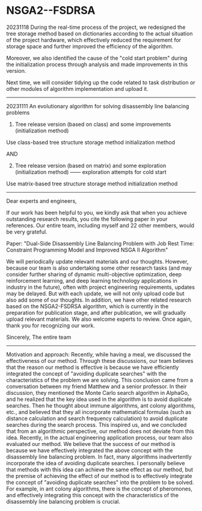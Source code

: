 # NSGA2--FSDRSA

20231118
During the real-time process of the project, we redesigned the tree storage method based on dictionaries according to the actual situation of the project hardware, which effectively reduced the requirement for storage space and further improved the efficiency of the algorithm.

Moreover, we also identified the cause of the "cold start problem" during the initialization process through analysis and made improvements in this version.

Next time, we will consider tidying up the code related to task distribution or other modules of algorithm implementation and upload it.

**************************************************************************************************************************************************************************

20231111
An evolutionary algorithm for solving disassembly line balancing problems
1) Tree release version (based on class) and some improvements (initialization method)

Use class-based tree structure storage method initialization method

AND

2) Tree release version (based on matrix) and some exploration (initialization method) —— exploration attempts for cold start

Use matrix-based tree structure storage method initialization method

**************************************************************************************************************************************************************************

Dear experts and engineers,

If our work has been helpful to you, we kindly ask that when you achieve outstanding research results, you cite the following paper in your references. Our entire team, including myself and 22 other members, would be very grateful.

Paper: "Dual-Side Disassembly Line Balancing Problem with Job Rest Time: Constraint Programming Model and Improved NSGA II Algorithm"

We will periodically update relevant materials and our thoughts. However, because our team is also undertaking some other research tasks (and may consider further sharing of dynamic multi-objective optimization, deep reinforcement learning, and deep learning technology applications in industry in the future), often with project engineering requirements, updates may be delayed. But with each update, we will not only upload code but also add some of our thoughts. In addition, we have other related research based on the NSGA2-FSDRSA algorithm, which is currently in the preparation for publication stage, and after publication, we will gradually upload relevant materials. We also welcome experts to review.
Once again, thank you for recognizing our work.

Sincerely,
The entire team

**************************************************************************************************************************************************************************

Motivation and approach: Recently, while having a meal, we discussed the effectiveness of our method. Through these discussions, our team believes that the reason our method is effective is because we have efficiently integrated the concept of "avoiding duplicate searches" with the characteristics of the problem we are solving. This conclusion came from a conversation between my friend Matthew and a senior professor. In their discussion, they mentioned the Monte Carlo search algorithm in AlphaGo, and he realized that the key idea used in the algorithm is to avoid duplicate searches. Then he thought about immune algorithms, ant colony algorithms, etc., and believed that they all incorporate mathematical formulas (such as distance calculation and search frequency calculation) to avoid duplicate searches during the search process. This inspired us, and we concluded that from an algorithmic perspective, our method does not deviate from this idea. Recently, in the actual engineering application process, our team also evaluated our method. We believe that the success of our method is because we have effectively integrated the above concept with the disassembly line balancing problem. In fact, many algorithms inadvertently incorporate the idea of avoiding duplicate searches. I personally believe that methods with this idea can achieve the same effect as our method, but the premise of achieving the effect of our method is to effectively integrate the concept of "avoiding duplicate searches" into the problem to be solved. For example, in ant colony algorithms, there is the concept of pheromones, and effectively integrating this concept with the characteristics of the disassembly line balancing problem is crucial.
